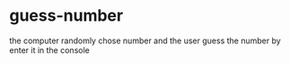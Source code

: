# guess-number
the computer randomly chose number and the user guess the number by enter it in the console 
